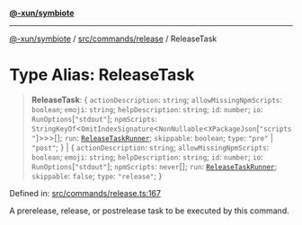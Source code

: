 [**@-xun/symbiote**](../../../../README.md)

***

[@-xun/symbiote](../../../../README.md) / [src/commands/release](../README.md) / ReleaseTask

# Type Alias: ReleaseTask

> **ReleaseTask**: \{ `actionDescription`: `string`; `allowMissingNpmScripts`: `boolean`; `emoji`: `string`; `helpDescription`: `string`; `id`: `number`; `io`: `RunOptions`\[`"stdout"`\]; `npmScripts`: `StringKeyOf`\<`OmitIndexSignature`\<`NonNullable`\<`XPackageJson`\[`"scripts"`\]\>\>\>[]; `run`: [`ReleaseTaskRunner`](ReleaseTaskRunner.md); `skippable`: `boolean`; `type`: `"pre"` \| `"post"`; \} \| \{ `actionDescription`: `string`; `allowMissingNpmScripts`: `boolean`; `emoji`: `string`; `helpDescription`: `string`; `id`: `number`; `io`: `RunOptions`\[`"stdout"`\]; `npmScripts`: `never`[]; `run`: [`ReleaseTaskRunner`](ReleaseTaskRunner.md); `skippable`: `false`; `type`: `"release"`; \}

Defined in: [src/commands/release.ts:167](https://github.com/Xunnamius/symbiote/blob/ee28fd25e233e1ad9b7043e0faa8defae74dbe7b/src/commands/release.ts#L167)

A prerelease, release, or postrelease task to be executed by this command.
